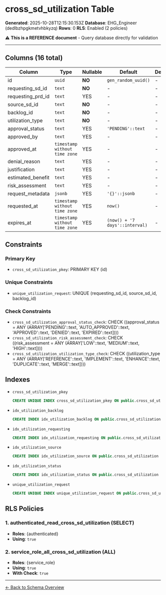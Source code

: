 # cross_sd_utilization Table

**Generated**: 2025-10-28T12:15:30.153Z
**Database**: EHG_Engineer (dedlbzhpgkmetvhbkyzq)
**Rows**: 0
**RLS**: Enabled (2 policies)

⚠️ **This is a REFERENCE document** - Query database directly for validation

---

## Columns (16 total)

| Column | Type | Nullable | Default | Description |
|--------|------|----------|---------|-------------|
| id | `uuid` | **NO** | `gen_random_uuid()` | - |
| requesting_sd_id | `text` | **NO** | - | - |
| requesting_prd_id | `text` | YES | - | - |
| source_sd_id | `text` | **NO** | - | - |
| backlog_id | `text` | **NO** | - | - |
| utilization_type | `text` | **NO** | - | - |
| approval_status | `text` | YES | `'PENDING'::text` | - |
| approved_by | `text` | YES | - | - |
| approved_at | `timestamp without time zone` | YES | - | - |
| denial_reason | `text` | YES | - | - |
| justification | `text` | YES | - | - |
| estimated_benefit | `text` | YES | - | - |
| risk_assessment | `text` | YES | - | - |
| request_metadata | `jsonb` | YES | `'{}'::jsonb` | - |
| requested_at | `timestamp without time zone` | YES | `now()` | - |
| expires_at | `timestamp without time zone` | YES | `(now() + '7 days'::interval)` | - |

## Constraints

### Primary Key
- `cross_sd_utilization_pkey`: PRIMARY KEY (id)

### Unique Constraints
- `unique_utilization_request`: UNIQUE (requesting_sd_id, source_sd_id, backlog_id)

### Check Constraints
- `cross_sd_utilization_approval_status_check`: CHECK ((approval_status = ANY (ARRAY['PENDING'::text, 'AUTO_APPROVED'::text, 'APPROVED'::text, 'DENIED'::text, 'EXPIRED'::text])))
- `cross_sd_utilization_risk_assessment_check`: CHECK ((risk_assessment = ANY (ARRAY['LOW'::text, 'MEDIUM'::text, 'HIGH'::text])))
- `cross_sd_utilization_utilization_type_check`: CHECK ((utilization_type = ANY (ARRAY['REFERENCE'::text, 'IMPLEMENT'::text, 'ENHANCE'::text, 'DUPLICATE'::text, 'MERGE'::text])))

## Indexes

- `cross_sd_utilization_pkey`
  ```sql
  CREATE UNIQUE INDEX cross_sd_utilization_pkey ON public.cross_sd_utilization USING btree (id)
  ```
- `idx_utilization_backlog`
  ```sql
  CREATE INDEX idx_utilization_backlog ON public.cross_sd_utilization USING btree (backlog_id)
  ```
- `idx_utilization_requesting`
  ```sql
  CREATE INDEX idx_utilization_requesting ON public.cross_sd_utilization USING btree (requesting_sd_id)
  ```
- `idx_utilization_source`
  ```sql
  CREATE INDEX idx_utilization_source ON public.cross_sd_utilization USING btree (source_sd_id)
  ```
- `idx_utilization_status`
  ```sql
  CREATE INDEX idx_utilization_status ON public.cross_sd_utilization USING btree (approval_status)
  ```
- `unique_utilization_request`
  ```sql
  CREATE UNIQUE INDEX unique_utilization_request ON public.cross_sd_utilization USING btree (requesting_sd_id, source_sd_id, backlog_id)
  ```

## RLS Policies

### 1. authenticated_read_cross_sd_utilization (SELECT)

- **Roles**: {authenticated}
- **Using**: `true`

### 2. service_role_all_cross_sd_utilization (ALL)

- **Roles**: {service_role}
- **Using**: `true`
- **With Check**: `true`

---

[← Back to Schema Overview](../database-schema-overview.md)
